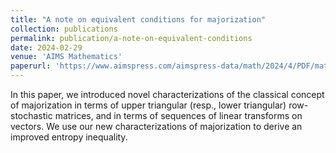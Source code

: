 ```yaml
---
title: "A note on equivalent conditions for majorization"
collection: publications
permalink: publication/a-note-on-equivalent-conditions
date: 2024-02-29
venue: 'AIMS Mathematics'
paperurl: 'https://www.aimspress.com/aimspress-data/math/2024/4/PDF/math-09-04-419.pdf'
---
```


In this paper, we introduced novel characterizations of the classical concept of majorization
in terms of upper triangular (resp., lower triangular) row-stochastic matrices, and in terms of sequences
of linear transforms on vectors. We use our new characterizations of majorization to derive an improved
entropy inequality.
